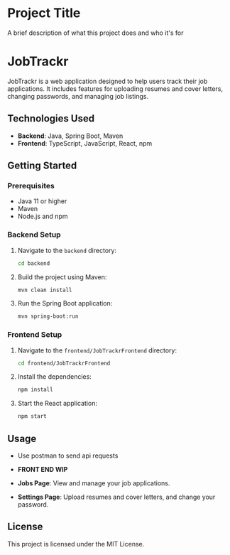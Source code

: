 
# Project Title

A brief description of what this project does and who it's for

# JobTrackr

JobTrackr is a web application designed to help users track their job applications. It includes features for uploading resumes and cover letters, changing passwords, and managing job listings.

## Technologies Used

- **Backend**: Java, Spring Boot, Maven
- **Frontend**: TypeScript, JavaScript, React, npm

## Getting Started

### Prerequisites

- Java 11 or higher
- Maven
- Node.js and npm

### Backend Setup

1. Navigate to the `backend` directory:
    ```sh
    cd backend
    ```

2. Build the project using Maven:
    ```sh
    mvn clean install
    ```

3. Run the Spring Boot application:
    ```sh
    mvn spring-boot:run
    ```

### Frontend Setup

1. Navigate to the `frontend/JobTrackrFrontend` directory:
    ```sh
    cd frontend/JobTrackrFrontend
    ```

2. Install the dependencies:
    ```sh
    npm install
    ```

3. Start the React application:
    ```sh
    npm start
    ```

## Usage

- Use postman to send api requests 

- **FRONT END WIP**
- **Jobs Page**: View and manage your job applications.
- **Settings Page**: Upload resumes and cover letters, and change your password.


## License

This project is licensed under the MIT License.
